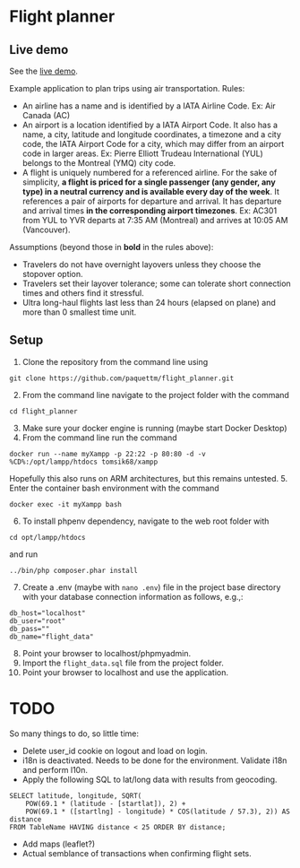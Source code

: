# Flight planner

## Live demo

See the [live demo](https://flightplanner.cstutoring.ca/).

Example application to plan trips using air transportation.
Rules:
- An airline has a name and is identified by a IATA Airline Code. Ex: Air Canada (AC)
- An airport is a location identified by a IATA Airport Code. It also has a name, a city, latitude and longitude coordinates, a timezone and a city code, the IATA Airport Code for a city, which may differ from an airport code in larger areas. Ex: Pierre Elliott Trudeau International (YUL) belongs to the Montreal (YMQ) city code.
- A flight is uniquely numbered for a referenced airline. For the sake of simplicity, **a flight is priced for a single passenger (any gender, any type) in a neutral currency and is available every day of the week**. It references a pair of airports for departure and arrival. It has departure and arrival times **in the corresponding airport timezones**. Ex: AC301 from YUL to YVR departs at 7:35 AM (Montreal) and arrives at 10:05 AM (Vancouver).

Assumptions (beyond those in **bold** in the rules above):
- Travelers do not have overnight layovers unless they choose the stopover option.
- Travelers set their layover tolerance; some can tolerate short connection times and others find it stressful.
- Ultra long-haul flights last less than 24 hours (elapsed on plane) and more than 0 smallest time unit.

## Setup

1. Clone the repository from the command line using 
```
git clone https://github.com/paquettm/flight_planner.git
```
2. From the command line navigate to the project folder with the command 
```
cd flight_planner
```
3. Make sure your docker engine is running (maybe start Docker Desktop)
4. From the command line run the command
```
docker run --name myXampp -p 22:22 -p 80:80 -d -v %CD%:/opt/lampp/htdocs tomsik68/xampp
```
Hopefully this also runs on ARM architectures, but this remains untested.
5. Enter the container bash environment with the command
```
docker exec -it myXampp bash
```
6. To install phpenv dependency, navigate to the web root folder with
```
cd opt/lampp/htdocs
```
and run 
```
../bin/php composer.phar install
```
7. Create a .env (maybe with `nano .env`) file in the project base directory with your database connection information as follows, e.g.,:
```
db_host="localhost"
db_user="root"
db_pass=""
db_name="flight_data"
```
8. Point your browser to localhost/phpmyadmin.
9. Import the `flight_data.sql` file from the project folder.
10. Point your browser to localhost and use the application.

# TODO
So many things to do, so little time:

- Delete user_id cookie on logout and load on login.
- i18n is deactivated. Needs to be done for the environment. Validate i18n and perform l10n.
- Apply the following SQL to lat/long data with results from geocoding.
```
SELECT latitude, longitude, SQRT(
    POW(69.1 * (latitude - [startlat]), 2) +
    POW(69.1 * ([startlng] - longitude) * COS(latitude / 57.3), 2)) AS distance
FROM TableName HAVING distance < 25 ORDER BY distance;
```
- Add maps (leaflet?)
- Actual semblance of transactions when confirming flight sets.
